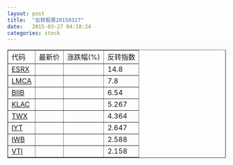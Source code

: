 ```yaml
---
layout: post
title:  "反转股票20150327"
date:   2015-03-27 04:18:24
categories: stock
---
```


<script type="text/javascript">
var stockList = []
stockList.push('gb_esrx');
stockList.push('gb_lmca');
stockList.push('gb_biib');
stockList.push('gb_klac');
stockList.push('gb_twx');
stockList.push('gb_iyt');
stockList.push('gb_iwb');
stockList.push('gb_vti');
</script>

<table border="1">
 <tr>
 <td>代码</td>
  <td>最新价</td>
  <td>涨跌幅(%)</td>
 <td>反转指数</td>
</tr>
  <tr id="esrx"><td><a href="http://stock.finance.sina.com.cn/usstock/quotes/ESRX.html" target="_blank">ESRX</a></td><td></td><td></td><td>14.8</td></tr>
  <tr id="lmca"><td><a href="http://stock.finance.sina.com.cn/usstock/quotes/LMCA.html" target="_blank">LMCA</a></td><td></td><td></td><td>7.8</td></tr>
  <tr id="biib"><td><a href="http://stock.finance.sina.com.cn/usstock/quotes/BIIB.html" target="_blank">BIIB</a></td><td></td><td></td><td>6.54</td></tr>
  <tr id="klac"><td><a href="http://stock.finance.sina.com.cn/usstock/quotes/KLAC.html" target="_blank">KLAC</a></td><td></td><td></td><td>5.267</td></tr>
  <tr id="twx"><td><a href="http://stock.finance.sina.com.cn/usstock/quotes/TWX.html" target="_blank">TWX</a></td><td></td><td></td><td>4.364</td></tr>
  <tr id="iyt"><td><a href="http://stock.finance.sina.com.cn/usstock/quotes/IYT.html" target="_blank">IYT</a></td><td></td><td></td><td>2.647</td></tr>
  <tr id="iwb"><td><a href="http://stock.finance.sina.com.cn/usstock/quotes/IWB.html" target="_blank">IWB</a></td><td></td><td></td><td>2.588</td></tr>
  <tr id="vti"><td><a href="http://stock.finance.sina.com.cn/usstock/quotes/VTI.html" target="_blank">VTI</a></td><td></td><td></td><td>2.158</td></tr>
</table>
